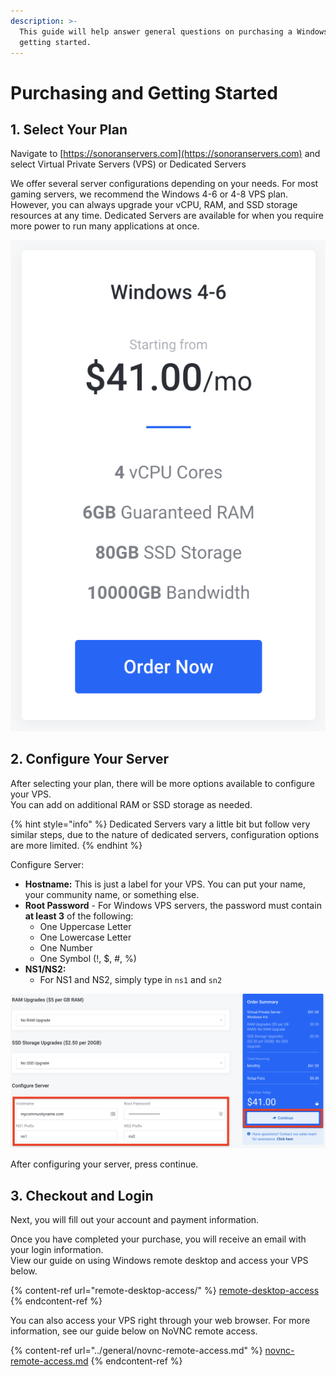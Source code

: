 ```yaml
---
description: >-
  This guide will help answer general questions on purchasing a Windows VPS and
  getting started.
---
```


# Purchasing and Getting Started

## 1. Select Your Plan

Navigate to [https://sonoranservers.com](https://sonoranservers.com) and select Virtual Private Servers (VPS) or Dedicated Servers

We offer several server configurations depending on your needs. For most gaming servers, we recommend the Windows 4-6 or 4-8 VPS plan. However, you can always upgrade your vCPU, RAM, and SSD storage resources at any time. Dedicated Servers are available for when you require more power to run many applications at once.

![Windows VPS - Select](<../../.gitbook/assets/Screen Shot 2020-12-19 at 11.13.50 AM.png>)

## 2. Configure Your Server

After selecting your plan, there will be more options available to configure your VPS.\
You can add on additional RAM or SSD storage as needed.

{% hint style="info" %}
Dedicated Servers vary a little bit but follow very similar steps, due to the nature of dedicated servers, configuration options are more limited.
{% endhint %}

Configure Server:

* **Hostname:** This is just a label for your VPS. You can put your name, your community name, or something else.
* **Root Password** - For Windows VPS servers, the password must contain **at least 3** of the following:
  * One Uppercase Letter
  * One Lowercase Letter
  * One Number
  * One Symbol (!, $, #, %)
* **NS1/NS2:**
  * For NS1 and NS2, simply type in `ns1` and `sn2`

![Windows VPS - Configure Server](<../../.gitbook/assets/Screen Shot 2020-12-19 at 11.17.57 AM.png>)

After configuring your server, press continue.

## 3. Checkout and Login

Next, you will fill out your account and payment information.

Once you have completed your purchase, you will receive an email with your login information.\
View our guide on using Windows remote desktop and access your VPS below.

{% content-ref url="remote-desktop-access/" %}
[remote-desktop-access](remote-desktop-access/)
{% endcontent-ref %}

You can also access your VPS right through your web browser. For more information, see our guide below on NoVNC remote access.

{% content-ref url="../general/novnc-remote-access.md" %}
[novnc-remote-access.md](../general/novnc-remote-access.md)
{% endcontent-ref %}

